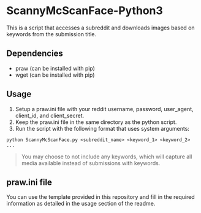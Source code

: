 # ScannyMcScanFace-Python3
This is a script that accesses a subreddit and downloads images based on keywords from the submission title.

## Dependencies
- praw (can be installed with pip)
- wget (can be installed with pip)


## Usage
1) Setup a praw.ini file with your reddit username, password, user_agent, client_id, and client_secret.
2) Keep the praw.ini file in the same directory as the python script.
3) Run the script with the following format that uses system arguments:
```
python ScannyMcScanFace.py <subreddit_name> <keyword_1> <keyword_2> ...
```
> You may choose to not include any keywords, which will capture all media available instead of submissions with keywords.

## praw.ini file
You can use the template provided in this repository and fill in the required information as detailed in the usage section of the readme.
